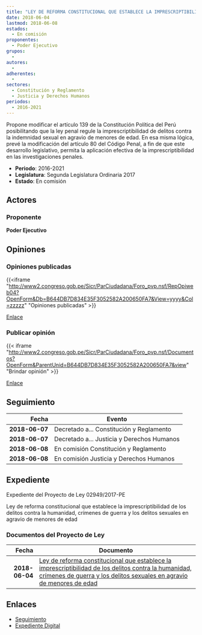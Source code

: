 ```yaml
---
title: "LEY DE REFORMA CONSTITUCIONAL QUE ESTABLECE LA IMPRESCRIPTIBILIDAD DE LOS DELITOS CONTRA LA HUMANIDAD, CRIMENES DE GUERRA Y LOS DELITOS SEXUALES EN AGRAVIO DE MENORES DE EDAD"
date: 2018-06-04
lastmod: 2018-06-08
estados: 
  - En comisión
proponentes: 
  - Poder Ejecutivo
grupos: 
  - 
autores: 
  - 
adherentes: 
  - 
sectores: 
  - Constitución y Reglamento
  - Justicia y Derechos Humanos
periodos: 
  - 2016-2021
---
```


Propone modificar el artículo 139 de la Constitución Política del Perú posibilitando que la ley penal regule la imprescriptibilidad de delitos contra la indemnidad sexual en agravio de menores de edad. En esa misma lógica, prevé la modificación del artículo 80 del Código Penal, a fin de que este desarrollo legislativo, permita la aplicación efectiva de la imprescriptibilidad en las investigaciones penales.

- **Periodo**: 2016-2021
- **Legislatura**: Segunda Legislatura Ordinaria 2017
- **Estado**: En comisión

## Actores

### Proponente

**Poder Ejecutivo**


## Opiniones

### Opiniones publicadas

{{<iframe "http://www2.congreso.gob.pe/Sicr/ParCiudadana/Foro_pvp.nsf/RepOpiweb04?OpenForm&Db=B644DB7D834E35F3052582A200650FA7&View=yyyy&Col=zzzzz" "Opiniones publicadas" >}}

[Enlace](http://www2.congreso.gob.pe/Sicr/ParCiudadana/Foro_pvp.nsf/RepOpiweb04?OpenForm&Db=B644DB7D834E35F3052582A200650FA7&View=yyyy&Col=zzzzz)
### Publicar opinión

{{< iframe "http://www2.congreso.gob.pe/Sicr/ParCiudadana/Foro_pvp.nsf/Documentos?OpenForm&ParentUnid=B644DB7D834E35F3052582A200650FA7&view" "Brindar opinión" >}}

[Enlace](http://www2.congreso.gob.pe/Sicr/ParCiudadana/Foro_pvp.nsf/Documentos?OpenForm&ParentUnid=B644DB7D834E35F3052582A200650FA7&view)

## Seguimiento

| Fecha | Evento |
|------:|--------|
| **2018-06-07** | Decretado a... Constitución y Reglamento|
| **2018-06-07** | Decretado a... Justicia y Derechos Humanos|
| **2018-06-08** | En comisión Constitución y Reglamento|
| **2018-06-08** | En comisión Justicia y Derechos Humanos|


## Expediente

Expediente del Proyecto de Ley 02949/2017-PE

Ley de reforma constitucional que establece la imprescriptibilidad de los delitos contra la humanidad, crímenes de guerra y los delitos sexuales en agravio de menores de edad


### Documentos del Proyecto de Ley

| Fecha | Documento |
|------:|--------|
| **2018-06-04** | [Ley de reforma constitucional que establece la imprescriptibilidad de los delitos contra la humanidad, crímenes de guerra y los delitos sexuales en agravio de menores de edad](http://www.leyes.congreso.gob.pe/Documentos/2016_2021/Proyectos_de_Ley_y_de_Resoluciones_Legislativas/PL0294920180604..pdf) |

## Enlaces 

- [Seguimiento](http://www2.congreso.gob.pehttp://www2.congreso.gob.pe/Sicr/TraDocEstProc/CLProLey2016.nsf/f7fff46988ca05b1052578e100829cc7/bd003886833aaffb052582a200638632?OpenDocument)
- [Expediente Digital](http://www2.congreso.gob.pehttp://www2.congreso.gob.pe/Sicr/TraDocEstProc/CLProLey2016.nsf/f7fff46988ca05b1052578e100829cc7/bd003886833aaffb052582a200638632?OpenDocument&Click=05257FB7005EB655.eb71d0cf91d8294e05256cdf006b5706/$Body/0.1C6C)
